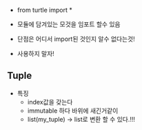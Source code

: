 - from turtle import *

- 모듈에 담겨있는 모것을 임포트 할수 있음
- 단점은 어디서 import된 것인지 알수 없다는것!
- 사용하지 말자!

## Tuple
- 특징
  - index값을 갖는다
  - immutable 하다
  바위에 새긴거같이
  - list(my_tuple) -> list로 변환 할 수 있다.!!!